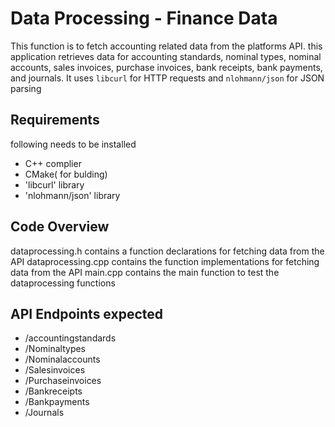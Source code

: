 # Data Processing - Finance Data

This function is to fetch accounting related data from the platforms API. this application retrieves data for accounting standards, nominal types,  nominal accounts, sales invoices, purchase invoices, bank receipts, bank payments, and journals. It uses `libcurl` for HTTP requests and `nlohmann/json` for JSON parsing

## Requirements

following needs to be installed
- C++ complier
- CMake( for bulding)
- 'libcurl' library
- 'nlohmann/json' library

## Code Overview
dataprocessing.h contains a function declarations for fetching data from the API
dataprocessing.cpp contains the function implementations for fetching data from the API
main.cpp contains the main function to test the dataprocessing functions

## API Endpoints expected

- /accountingstandards
- /Nominaltypes
- /Nominalaccounts
- /Salesinvoices
- /Purchaseinvoices
- /Bankreceipts
- /Bankpayments
- /Journals
